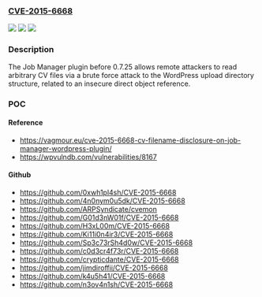 ### [CVE-2015-6668](https://cve.mitre.org/cgi-bin/cvename.cgi?name=CVE-2015-6668)
![](https://img.shields.io/static/v1?label=Product&message=n%2Fa&color=blue)
![](https://img.shields.io/static/v1?label=Version&message=n%2Fa&color=blue)
![](https://img.shields.io/static/v1?label=Vulnerability&message=n%2Fa&color=brighgreen)

### Description

The Job Manager plugin before 0.7.25 allows remote attackers to read arbitrary CV files via a brute force attack to the WordPress upload directory structure, related to an insecure direct object reference.

### POC

#### Reference
- https://vagmour.eu/cve-2015-6668-cv-filename-disclosure-on-job-manager-wordpress-plugin/
- https://wpvulndb.com/vulnerabilities/8167

#### Github
- https://github.com/0xwh1pl4sh/CVE-2015-6668
- https://github.com/4n0nym0u5dk/CVE-2015-6668
- https://github.com/ARPSyndicate/cvemon
- https://github.com/G01d3nW01f/CVE-2015-6668
- https://github.com/H3xL00m/CVE-2015-6668
- https://github.com/Ki11i0n4ir3/CVE-2015-6668
- https://github.com/Sp3c73rSh4d0w/CVE-2015-6668
- https://github.com/c0d3cr4f73r/CVE-2015-6668
- https://github.com/crypticdante/CVE-2015-6668
- https://github.com/jimdiroffii/CVE-2015-6668
- https://github.com/k4u5h41/CVE-2015-6668
- https://github.com/n3ov4n1sh/CVE-2015-6668

